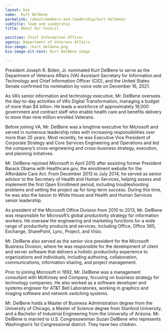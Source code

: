```yaml
---
layout: bio
name:  Kurt DelBene
permalink: /about/members-and-leadership/kurt-delbene/
subtitle: Team and Leadership
title: About Our Council

position: Chief Information Officer
agency: Department of Veterans Affairs
bio-image: /kurt_delbene.png
bio-image-alt-text: Kurt DelBene image

---
```


President Joseph R. Biden, Jr. nominated Kurt DelBene to serve as the Department of Veterans Affairs (VA) Assistant Secretary for Information and Technology and Chief Information Officer (CIO), and the United States Senate confirmed his nomination by voice vote on December 16, 2021. 

As VA’s senior information and technology executive, Mr. DelBene oversees the day-to-day activities of VA’s Digital Transformation, managing a budget of more than $4 billion. He leads a workforce of approximately 16,000 government and contract staff who enable health care and benefits delivery to more than nine million enrolled Veterans. 

Before joining VA, Mr. DelBene was a longtime executive for Microsoft and served in numerous leadership roles with increasing responsibilities over more than 25 years. Most recently, he was Executive Vice President of Corporate Strategy and Core Services Engineering and Operations and led the company’s cross-engineering and cross-business strategy, execution, and planning initiatives. 

Mr. DelBene rejoined Microsoft in April 2015 after assisting former President Barack Obama with Healthcare.gov, the enrollment website for the Affordable Care Act. From December 2013 to July 2014, he served as senior advisor to the Secretary of Health and Human Services, helping assess and implement the first Open Enrollment period, including troubleshooting problems and setting the project up for long-term success. During this time, he was also the liaison to White House and Health and Human Services senior leadership. 

As president of the Microsoft Office Division from 2010 to 2013, Mr. DelBene was responsible for Microsoft’s global productivity strategy for information workers. He oversaw the engineering and marketing functions for a wide range of productivity products and services, including Office, Office 365, Exchange, SharePoint, Lync, Project, and Visio. 

Mr. DelBene also served as the senior vice president for the Microsoft Business Division, where he was responsible for the development of client and server software that delivers a holistic productivity experience to organizations and individuals, including authoring, collaboration, communications, information sharing, and project management. 

Prior to joining Microsoft in 1992, Mr. DelBene was a management consultant with McKinsey and Company, focusing on business strategy for technology companies. He also worked as a software developer and systems engineer for AT&T Bell Laboratories, working in graphics and imaging software and network switching systems. 

Mr. DelBene holds a Master of Business Administration degree from the University of Chicago, a Master of Science degree from Stanford University, and a Bachelor of Industrial Engineering from the University of Arizona. Mr. DelBene is married to U.S. Congresswoman Suzan DelBene who represents Washington’s 1st Congressional district. They have two children.